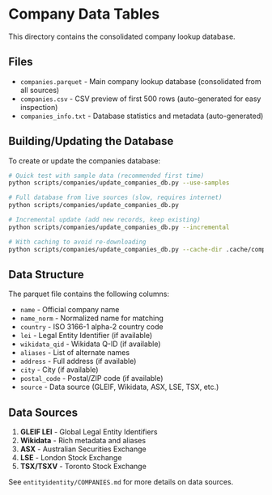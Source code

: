 # Company Data Tables

This directory contains the consolidated company lookup database.

## Files

- `companies.parquet` - Main company lookup database (consolidated from all sources)
- `companies.csv` - CSV preview of first 500 rows (auto-generated for easy inspection)
- `companies_info.txt` - Database statistics and metadata (auto-generated)

## Building/Updating the Database

To create or update the companies database:

```bash
# Quick test with sample data (recommended first time)
python scripts/companies/update_companies_db.py --use-samples

# Full database from live sources (slow, requires internet)
python scripts/companies/update_companies_db.py

# Incremental update (add new records, keep existing)
python scripts/companies/update_companies_db.py --incremental

# With caching to avoid re-downloading
python scripts/companies/update_companies_db.py --cache-dir .cache/companies
```

## Data Structure

The parquet file contains the following columns:

- `name` - Official company name
- `name_norm` - Normalized name for matching
- `country` - ISO 3166-1 alpha-2 country code
- `lei` - Legal Entity Identifier (if available)
- `wikidata_qid` - Wikidata Q-ID (if available)
- `aliases` - List of alternate names
- `address` - Full address (if available)
- `city` - City (if available)
- `postal_code` - Postal/ZIP code (if available)
- `source` - Data source (GLEIF, Wikidata, ASX, LSE, TSX, etc.)

## Data Sources

1. **GLEIF LEI** - Global Legal Entity Identifiers
2. **Wikidata** - Rich metadata and aliases
3. **ASX** - Australian Securities Exchange
4. **LSE** - London Stock Exchange
5. **TSX/TSXV** - Toronto Stock Exchange

See `entityidentity/COMPANIES.md` for more details on data sources.

